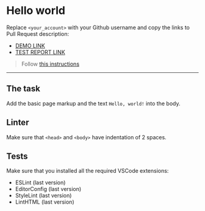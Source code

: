 # Hello world

Replace `<your_account>` with your Github username and copy the links to Pull Request description:
- [DEMO LINK](https://Dima-Petrov.github.io/layout_hello-world/)
- [TEST REPORT LINK](https://Dima-Petrov.github.io/layout_hello-world/report/html_report/)

> Follow [this instructions](https://mate-academy.github.io/layout_task-guideline/#how-to-solve-the-layout-tasks-on-github)
___

## The task

Add the basic page markup and the text `Hello, world!` into the body.

## Linter

Make sure that `<head>` and `<body>` have indentation of 2 spaces.

## Tests

Make sure that you installed all the required VSCode extensions:

- ESLint (last version)
- EditorConfig (last version)
- StyleLint (last version)
- LintHTML (last version)
